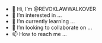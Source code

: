 - 👋 Hi, I’m @REVOKLAWWALKOVER
- 👀 I’m interested in ...
- 🌱 I’m currently learning ...
- 💞️ I’m looking to collaborate on ...
- 📫 How to reach me ...

<!---
REVOKLAWWALKOVER/REVOKLAWWALKOVER is a ✨ special ✨ repository because its `README.md` (this file) appears on your GitHub profile.
You can click the Preview link to take a look at your changes.
--->
